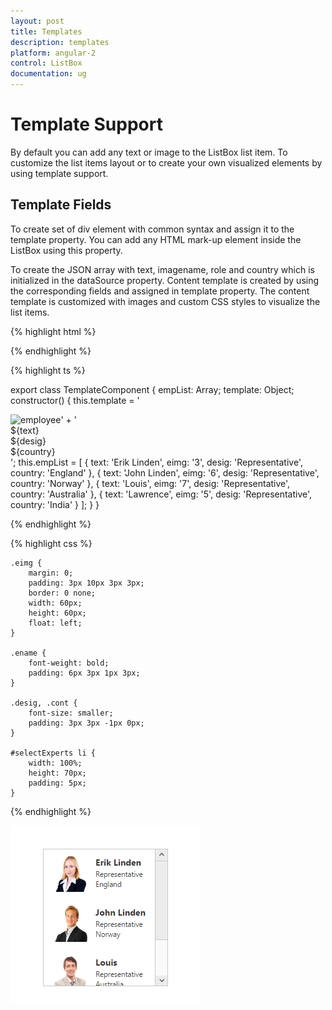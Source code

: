 ```yaml
---
layout: post
title: Templates
description: templates
platform: angular-2
control: ListBox
documentation: ug
---
```


# Template Support

By default you can add any text or image to the ListBox list item. To customize the list items layout or to create your own visualized elements by using template support.

## Template Fields

To create set of div element with common syntax and assign it to the template property. You can add any HTML mark-up element inside the ListBox using this property.

To create the JSON array with text, imagename, role and country which is initialized in the dataSource property. Content template is created by using the corresponding fields and assigned in template property. The content template is customized with images and custom CSS styles to visualize the list items.

{% highlight html %}

   <div class="frame">
       <div class="ctrllabel"></div>
           <div id="controlitem">
               <ej-listbox id="selectExperts" [dataSource]="empList" [template]="template"></ej-listbox>
           </div>
  </div>
    
{% endhighlight %}

{% highlight ts %}

export class TemplateComponent {
    empList: Array<any>;
    template: Object;
    constructor() {
        this.template = '<div><img class="eimg" src="app/content/images/Employees/${eimg}.png" alt="employee"/>' +
            '<div class="ename"> ${text} </div><div class="desig"> ${desig} </div><div class="cont"> ${country} </div></div>';
        this.empList = [
            { text: 'Erik Linden', eimg: '3', desig: 'Representative', country: 'England' }, { text: 'John Linden', eimg: '6', desig: 'Representative', country: 'Norway' },
            { text: 'Louis', eimg: '7', desig: 'Representative', country: 'Australia' }, { text: 'Lawrence', eimg: '5', desig: 'Representative', country: 'India' }
        ];
    }
}

{% endhighlight %}

{% highlight css %}

    .eimg {
        margin: 0;
        padding: 3px 10px 3px 3px;
        border: 0 none;
        width: 60px;
        height: 60px;
        float: left;
    }

    .ename {
        font-weight: bold;
        padding: 6px 3px 1px 3px;
    }

    .desig, .cont {
        font-size: smaller;
        padding: 3px 3px -1px 0px;
    }

    #selectExperts li {
        width: 100%;
        height: 70px;
        padding: 5px;
    }
     
{% endhighlight %}

![](Templates_Images\templates_img1.png)


